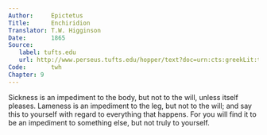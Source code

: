 ```yaml
---
Author:     Epictetus  
Title:      Enchiridion  
Translator: T.W. Higginson  
Date:       1865  
Source:
   label: tufts.edu
   url: http://www.perseus.tufts.edu/hopper/text?doc=urn:cts:greekLit:tlg0557.tlg002.perseus-eng2:1
Code:       twh  
Chapter: 9
---
```


Sickness is an impediment to the body, but not to the will, unless itself
pleases. Lameness is an impediment to the leg, but not to the will; and say
this to yourself with regard to everything that happens. For you will find it
to be an impediment to something else, but not truly to yourself.


